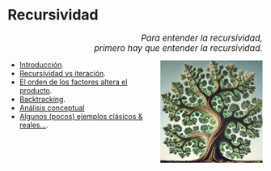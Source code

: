 # Recursividad

<div align=right>

<big>*Para entender la recursividad,<br>primero hay que entender la recursividad.*</big>

</div>

<img src="../../images/arbolFractal.webp" width=40% align=right>

- [Introducción](introduccion.md).
- [Recursividad vs iteración](recursividadVsIteracion.md).
- [El orden de los factores altera el producto](elOrden.md).
- [Backtracking](backtracking.md).
- [Análisis conceptual](analisisConceptual.md)
- [Algunos (pocos) ejemplos clásicos & reales...](vademecum.md).
